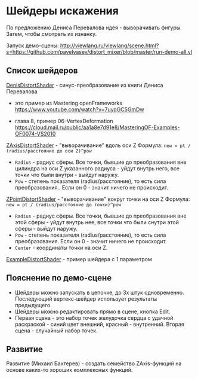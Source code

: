 # Шейдеры искажения

По предложению Дениса Перевалова идея - выворачивать фигуры. Затем, чтобы смотреть их изнанку.

Запуск демо-сцены: http://viewlang.ru/viewlang/scene.html?s=https://github.com/pavelvasev/distort_mixer/blob/master/run-demo-all.vl

## Список шейдеров

[DenisDistortShader](shaders/Denis.qml) - синус-преобразование из книги Дениса Перевалова

- это пример из Mastering openFrameworks
https://www.youtube.com/watch?v=7uyqGC5GmDw

- глава 8, пример 06-VertexDeformation 
https://cloud.mail.ru/public/aa1a8e7d91e8/MasteringOF-Examples-OF0074-VS2010

[ZAxisDistortShader](shaders/ZAxis.qml) - "выворачивание" вдоль оси Z 
Формула: `new = pt / (radius/расстояние до оси Z)^pow`

* `Radius` - радиус сферы. Все точки, бывшие до преобразования вне цилиндра на оси Z указанного радиуса - уйдут внутрь него, все точки что были внутри - выйдут наружу. 
* `Pow` - степень показателя (radius/расстояние), то есть сила преобразования.. Если он 0 - значит ничего не происходит.

[ZPointDistortShader](shaders/ZPoint.qml) - "выворачивание" вокруг точки на оси Z 
Формула: `new = pt / (radius/расстояние до точки)^pow`

* `Radius` - радиус сферы. Все точки, бывшие до преобразования вне этой сферы - уйдут внутрь нее, все точки что были снутри этой сферы - выйдут наружу. 
* `Pow` - степень показателя (radius/расстояние), то есть сила преобразования. Если он 0 - значит ничего не происходит.
* `Center` - координаты точки на оси Z.

[ExampleDistortShader](shaders/Example.qml) - пример шейдера с 1 параметром

## Пояснение по демо-сцене 
* Шейдеры можно запускать в цепочке, до 3х штук одновременно. Последующий вертекс-шейдер использует результаты предыдущего. 
* Шейдеры можно редактировать прямо в сцене, кнопка Edit.
* Первая сцена - это набор точек желудочка сердца с удачной раскраской - синий цвет внешний, красный - внутренний. Вторая сцена - случайный набор точек.

## Развитие
Развитие (Михаил Бахтерев) - создать семейство ZAxis-функций на основе каких-то хороших комплексных функций.
